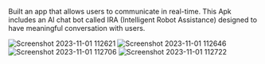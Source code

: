Built an app that allows users to communicate in real-time.
This Apk includes an AI chat bot called IRA (Intelligent Robot Assistance) designed to have meaningful conversation with users.




![Screenshot 2023-11-01 112621](https://github.com/premchetlapalle/Chat_IRA/assets/130395806/e084509d-741d-4861-8288-0849e4e79c2a)
![Screenshot 2023-11-01 112646](https://github.com/premchetlapalle/Chat_IRA/assets/130395806/ebba4e63-aa4c-400d-a485-fa93bcfb48e5)
![Screenshot 2023-11-01 112706](https://github.com/premchetlapalle/Chat_IRA/assets/130395806/958a96cd-61ba-411d-bd0d-41687b51bae2)
![Screenshot 2023-11-01 112722](https://github.com/premchetlapalle/Chat_IRA/assets/130395806/014f6574-1c89-4f25-91c1-7b0f584c9172)

